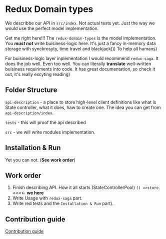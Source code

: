 # Redux Domain types

We describbe our API in ```src/index```. Not actual tests yet. Just the way we would use the perfect model implementation.

Get me right here!!! 
The ```redux-domain-types``` is the model implementation. You ***must not*** write buisiness-logic here.
It's just a fancy in-memory data storage with synckrosyty, time travel and blackjack))) To help all humans)

For buisiness-logic layer inplementation I would recommend ```redux-saga```. It does the job well.
Even too well. You can literally **translate** well-written buisiness requiriments into code.
It has great documentation, so check it out, it's really excyting reading)

## Folder Structure

```api-description``` - a place to store high-level client definitions like what is State controller, what it does, haw to create one. The idea you can get from ```api-description/index```.

```tests``` - this will proof the api described

```src``` - we will write modules implementation.

## Installation & Run

Yet you can not. (**See work order**)

## Work order

1. Finish describing API. How it all starts (StateControllerPool) ```() =>store```. <<<<- **we here**
2. Write Usage with ```redux-saga``` part.
3. Write red tests and the ```Installation & Run``` part).

## Contribution guide

[Contribution guide](https://github.com/Kirill486/redux-domain-types/blob/master/contribution.md)
